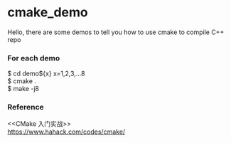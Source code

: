 # cmake_demo

Hello, there are some demos to tell you how to use cmake to compile C++ repo

### For each demo
$ cd demo${x} x=1,2,3,...8  
$ cmake .  
$ make -j8  

### Reference
<<CMake 入门实战>>  
https://www.hahack.com/codes/cmake/  

